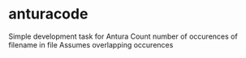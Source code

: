 # anturacode
Simple development task for Antura
Count number of occurences of filename in file
Assumes overlapping occurences
